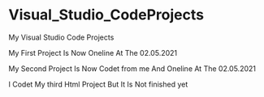 # Visual_Studio_CodeProjects
My Visual Studio Code Projects

My First Project Is Now Oneline At The 02.05.2021

My Second Project Is Now Codet from me And Oneline At The 02.05.2021

I Codet My third Html Project But It Is Not finished yet 

